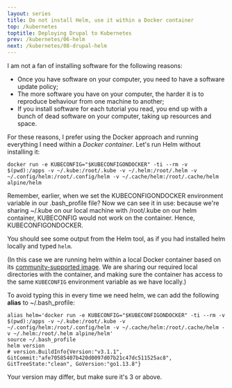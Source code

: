 ```yaml
---
layout: series
title: Do not install Helm, use it within a Docker container
top: /kubernetes
toptitle: Deploying Drupal to Kubernetes
prev: /kubernetes/06-helm
next: /kubernetes/08-drupal-helm
---
```


I am not a fan of installing software for the following reasons:

* Once you have software on your computer, you need to have a software update policy;
* The more software you have on your computer, the harder it is to reproduce behaviour from one machine to another;
* If you install software for each tutorial you read, you end up with a bunch of dead software on your computer, taking up resources and space.

For these reasons, I prefer using the Docker approach and running everything I need within a _Docker container_. Let's run Helm without installing it:

    docker run -e KUBECONFIG="$KUBECONFIGONDOCKER" -ti --rm -v $(pwd):/apps -v ~/.kube:/root/.kube -v ~/.helm:/root/.helm -v ~/.config/helm:/root/.config/helm -v ~/.cache/helm:/root/.cache/helm alpine/helm

Remember, earlier, when we set the KUBECONFIGONDOCKER environment variable in our .bash_profile file? Now we can see it in use: because we're sharing ~/.kube on our local machine with /root/.kube on our helm container, KUBECONFIG would not work on the container. Hence, KUBECONFIGONDOCKER.

You should see some output from the Helm tool, as if you had installed helm locally and typed `helm`.

(In this case we are running helm within a local Docker container based on its [community-supported image](https://hub.docker.com/r/alpine/helm). We are sharing our required local directories with the container, and making sure the container has access to the same `KUBECONFIG` environment variable as we have locally.)

To avoid typing this in every time we need helm, we can add the following **alias** to ~/.bash_profile:

    alias helm='docker run -e KUBECONFIG="$KUBECONFIGONDOCKER" -ti --rm -v $(pwd):/apps -v ~/.kube:/root/.kube -v ~/.config/helm:/root/.config/helm -v ~/.cache/helm:/root/.cache/helm -v ~/.helm:/root/.helm alpine/helm'
    source ~/.bash_profile
    helm version
    # version.BuildInfo{Version:"v3.1.1", GitCommit:"afe70585407b420d0097d07b21c47dc511525ac8", GitTreeState:"clean", GoVersion:"go1.13.8"}

Your version may differ, but make sure it's 3 or above.
